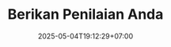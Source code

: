 ---
weight: 54
title: "Berikan Penilaian Anda"
description: "Bantu kami meningkatkan kualitas media ajar SPIN PANGKAT dengan masukan Anda"
icon: "star_rate"
date: "2025-05-04T19:12:29+07:00"
lastmod: "2025-05-04T19:12:29+07:00"
draft: false
toc: true
---